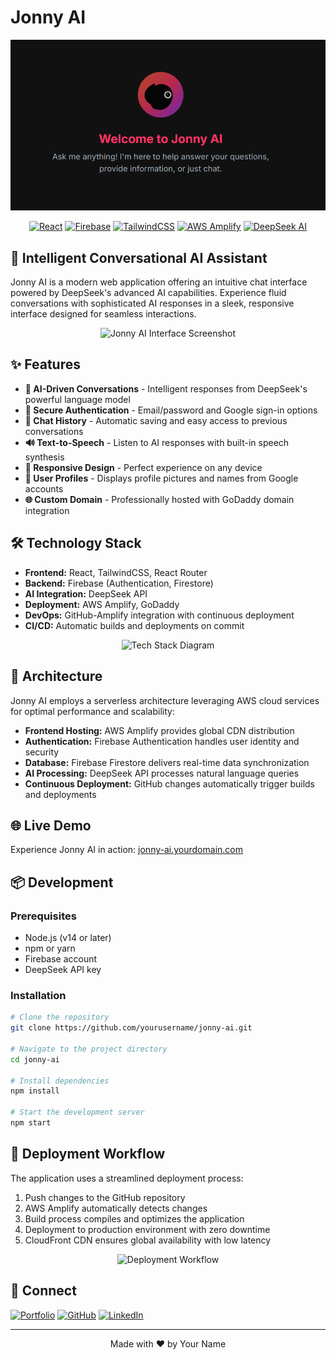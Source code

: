 # Jonny AI

![Jonny AI Banner](./public/banner.png)

<div align="center">
  
  [![React](https://img.shields.io/badge/React-20232A?style=for-the-badge&logo=react&logoColor=61DAFB)](https://reactjs.org/)
  [![Firebase](https://img.shields.io/badge/Firebase-FFCA28?style=for-the-badge&logo=firebase&logoColor=black)](https://firebase.google.com/)
  [![TailwindCSS](https://img.shields.io/badge/Tailwind_CSS-38B2AC?style=for-the-badge&logo=tailwind-css&logoColor=white)](https://tailwindcss.com/)
  [![AWS Amplify](https://img.shields.io/badge/AWS_Amplify-FF9900?style=for-the-badge&logo=aws-amplify&logoColor=white)](https://aws.amazon.com/amplify/)
  [![DeepSeek AI](https://img.shields.io/badge/DeepSeek_AI-8833FF?style=for-the-badge&logo=ai&logoColor=white)](https://deepseek.com/)
  
</div>

## 🤖 Intelligent Conversational AI Assistant

Jonny AI is a modern web application offering an intuitive chat interface powered by DeepSeek's advanced AI capabilities. Experience fluid conversations with sophisticated AI responses in a sleek, responsive interface designed for seamless interactions.

<div align="center">
  <img src="https://via.placeholder.com/800x450/111111/ff3366?text=Jonny+AI+Screenshot" alt="Jonny AI Interface Screenshot" />
</div>

## ✨ Features

- **🧠 AI-Driven Conversations** - Intelligent responses from DeepSeek's powerful language model
- **🔐 Secure Authentication** - Email/password and Google sign-in options
- **💬 Chat History** - Automatic saving and easy access to previous conversations
- **🔊 Text-to-Speech** - Listen to AI responses with built-in speech synthesis
- **📱 Responsive Design** - Perfect experience on any device
- **👤 User Profiles** - Displays profile pictures and names from Google accounts
- **🌐 Custom Domain** - Professionally hosted with GoDaddy domain integration

## 🛠️ Technology Stack

- **Frontend:** React, TailwindCSS, React Router
- **Backend:** Firebase (Authentication, Firestore)
- **AI Integration:** DeepSeek API
- **Deployment:** AWS Amplify, GoDaddy
- **DevOps:** GitHub-Amplify integration with continuous deployment
- **CI/CD:** Automatic builds and deployments on commit

<div align="center">
  <img src="https://via.placeholder.com/600x300/111111/ff3366?text=Tech+Stack+Diagram" alt="Tech Stack Diagram" />
</div>

## 🚀 Architecture

Jonny AI employs a serverless architecture leveraging AWS cloud services for optimal performance and scalability:

- **Frontend Hosting:** AWS Amplify provides global CDN distribution
- **Authentication:** Firebase Authentication handles user identity and security
- **Database:** Firebase Firestore delivers real-time data synchronization
- **AI Processing:** DeepSeek API processes natural language queries
- **Continuous Deployment:** GitHub changes automatically trigger builds and deployments

## 🌐 Live Demo

Experience Jonny AI in action: [jonny-ai.yourdomain.com](https://jonny-ai.yourdomain.com)

## 📦 Development

### Prerequisites

- Node.js (v14 or later)
- npm or yarn
- Firebase account
- DeepSeek API key

### Installation

```bash
# Clone the repository
git clone https://github.com/yourusername/jonny-ai.git

# Navigate to the project directory
cd jonny-ai

# Install dependencies
npm install

# Start the development server
npm start
```

## 🔄 Deployment Workflow

The application uses a streamlined deployment process:

1. Push changes to the GitHub repository
2. AWS Amplify automatically detects changes
3. Build process compiles and optimizes the application
4. Deployment to production environment with zero downtime
5. CloudFront CDN ensures global availability with low latency

<div align="center">
  <img src="https://via.placeholder.com/600x300/111111/ff3366?text=Deployment+Workflow" alt="Deployment Workflow" />
</div>

## 🔗 Connect

[![Portfolio](https://img.shields.io/badge/Portfolio-5340ff?style=for-the-badge&logo=Google-chrome&logoColor=white)](https://yourportfolio.com/)
[![GitHub](https://img.shields.io/badge/GitHub-100000?style=for-the-badge&logo=github&logoColor=white)](https://github.com/yourusername)
[![LinkedIn](https://img.shields.io/badge/LinkedIn-0077B5?style=for-the-badge&logo=linkedin&logoColor=white)](https://linkedin.com/in/yourusername)

---

<div align="center">
  Made with ❤️ by Your Name
</div>
